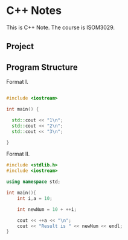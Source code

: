 # C++ Notes
This is C++ Note. The course is ISOM3029.

## Project

## Program Structure

Format I.
```cpp

#include <iostream>

int main() {

  std::cout << "1\n";
  std::cout << "2\n";
  std::cout << "3\n";

}

```

Format II.

``` cpp
#include <stdlib.h>
#include <iostream>

using namespace std;

int main(){
    int i,a = 10;

    int newNum = 10 + ++i;

    cout << ++a << "\n";
    cout << "Result is " << newNum << endl;
}
```
